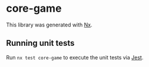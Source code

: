 # core-game

This library was generated with [Nx](https://nx.dev).

## Running unit tests

Run `nx test core-game` to execute the unit tests via [Jest](https://jestjs.io).
